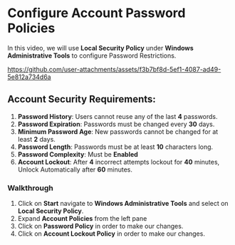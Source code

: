 # Configure Account Password Policies

In this video, we will use **Local Security Policy** under **Windows Administrative Tools** to configure Password Restrictions.



https://github.com/user-attachments/assets/f3b7bf8d-5ef1-4087-ad49-5e812a734d6a



## Account Security Requirements:
1. **Password History**: Users cannot reuse any of the last **4** passwords.
2. **Password Expiration**: Passwords must be changed every **30** days.
3. **Minimum Password Age**: New passwords cannot be changed for at least **2** days.
4. **Password Length**: Passwords must be at least **10** characters long.
5. **Password Complexity**: Must be **Enabled**
6. **Account Lockout**: After **4** incorrect attempts lockout for **40** minutes, Unlock Automatically after **60** minutes.

### Walkthrough

1. Click on **Start** navigate to **Windows Administrative Tools** and select on **Local Security Policy**.
2. Expand **Account Policies** from the left pane
3. Click on **Password Policy** in order to make our changes.
4. Click on **Account Lockout Policy** in order to make our changes.
